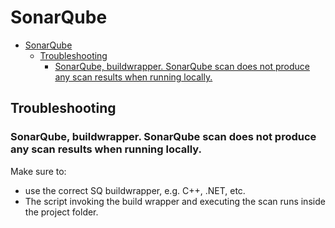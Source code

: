# SonarQube

<!--ts-->
* [SonarQube](sonarqube.md#sonarqube)
   * [Troubleshooting](sonarqube.md#troubleshooting)
      * [SonarQube, buildwrapper. SonarQube scan does not produce any scan results when running locally.](sonarqube.md#sonarqube-buildwrapper-sonarqube-scan-does-not-produce-any-scan-results-when-running-locally)

<!-- Added by: runner, at: Fri Jan 14 15:08:22 UTC 2022 -->

<!--te-->

## Troubleshooting

### SonarQube, buildwrapper. SonarQube scan does not produce any scan results when running locally.

Make sure to:
- use the correct SQ buildwrapper, e.g. C++, .NET, etc.
- The script invoking the build wrapper and executing the scan runs inside the project folder.
